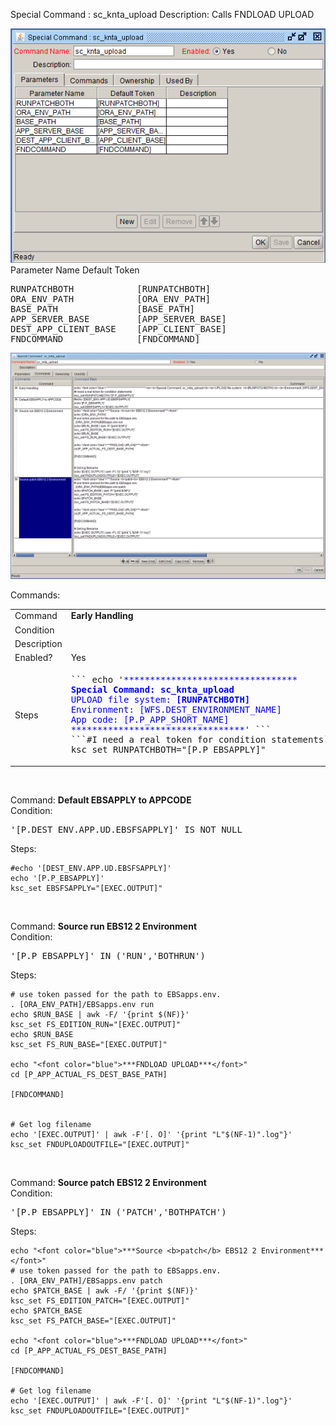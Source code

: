 
Special Command : sc_knta_upload 
Description: Calls FNDLOAD UPLOAD
  
<img src="./sc_knta_upload_parameters.PNG" width=800/>
Parameter Name    Default Token
<pre>
RUNPATCHBOTH            [RUNPATCHBOTH]
ORA_ENV_PATH            [ORA_ENV_PATH]
BASE_PATH               [BASE_PATH]
APP_SERVER_BASE         [APP_SERVER_BASE]
DEST_APP_CLIENT_BASE    [APP_CLIENT_BASE]
FNDCOMMAND              [FNDCOMMAND]
</pre>

<img src="./sc_knta_upload_commands.PNG" width=800/>

Commands:

<table>
<tr><td>Command</td><td><b>Early Handling</b></td></tr>
<tr><td>Condition</td><td></td></tr>
<tr><td>Description</td><td></td></tr>
<tr><td>Enabled?</td><td>Yes</td></tr>
<tr><td>Steps</td>
<td><pre>
``` echo '<font color="blue">*********************************<br><b>Special Command: sc_knta_upload</b><br>UPLOAD file system: <b>[RUNPATCHBOTH]</b><br>Environment: [WFS.DEST_ENVIRONMENT_NAME]<br>App code: [P.P_APP_SHORT_NAME]<br>*********************************</font>' ```
```#I need a real token for condition statements```
ksc_set RUNPATCHBOTH="[P.P_EBSAPPLY]"
</pre></td></tr>
</table>
<BR>

Command: <b>Default EBSAPPLY to APPCODE</b><BR>
Condition:
<pre>'[P.DEST_ENV.APP.UD.EBSFSAPPLY]' IS NOT NULL</pre>

Steps:
```
#echo '[DEST_ENV.APP.UD.EBSFSAPPLY]'
echo '[P.P_EBSAPPLY]'
ksc_set EBSFSAPPLY="[EXEC.OUTPUT]"
```

<BR>


Command: <b>Source run EBS12 2 Environment</b><BR>
Condition:
<pre>'[P.P_EBSAPPLY]' IN ('RUN','BOTHRUN')</pre>

Steps:
```
# use token passed for the path to EBSapps.env.  
. [ORA_ENV_PATH]/EBSapps.env run
echo $RUN_BASE | awk -F/ '{print $(NF)}'
ksc_set FS_EDITION_RUN="[EXEC.OUTPUT]"
echo $RUN_BASE
ksc_set FS_RUN_BASE="[EXEC.OUTPUT]"

echo "<font color="blue">***FNDLOAD UPLOAD***</font>"
cd [P_APP_ACTUAL_FS_DEST_BASE_PATH]

[FNDCOMMAND]


# Get log filename
echo '[EXEC.OUTPUT]' | awk -F'[. O]' '{print "L"$(NF-1)".log"}'
ksc_set FNDUPLOADOUTFILE="[EXEC.OUTPUT]"
```

<BR>

Command: <b>Source patch EBS12 2 Environment</b><BR>
Condition:
<pre>'[P.P_EBSAPPLY]' IN ('PATCH','BOTHPATCH')</pre>

Steps:
```
echo "<font color="blue">***Source <b>patch</b> EBS12 2 Environment***</font>"
# use token passed for the path to EBSapps.env.  
. [ORA_ENV_PATH]/EBSapps.env patch
echo $PATCH_BASE | awk -F/ '{print $(NF)}'
ksc_set FS_EDITION_PATCH="[EXEC.OUTPUT]"
echo $PATCH_BASE
ksc_set FS_PATCH_BASE="[EXEC.OUTPUT]"

echo "<font color="blue">***FNDLOAD UPLOAD***</font>"
cd [P_APP_ACTUAL_FS_DEST_BASE_PATH]

[FNDCOMMAND]

# Get log filename
echo '[EXEC.OUTPUT]' | awk -F'[. O]' '{print "L"$(NF-1)".log"}'
ksc_set FNDUPLOADOUTFILE="[EXEC.OUTPUT]"
```
